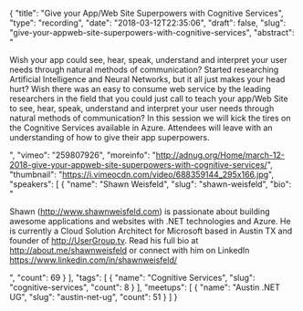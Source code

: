 {
  "title": "Give your App/Web Site Superpowers with Cognitive Services",
  "type": "recording",
  "date": "2018-03-12T22:35:06",
  "draft": false,
  "slug": "give-your-appweb-site-superpowers-with-cognitive-services",
  "abstract": "<p>Wish your app could see, hear, speak, understand and interpret your user needs through natural methods of communication? Started researching Artificial Intelligence and Neural Networks, but it all just makes your head hurt? Wish there was an easy to consume web service by the leading researchers in the field that you could just call to teach your app/Web Site to see, hear, speak, understand and interpret your user needs through natural methods of communication? In this session we will kick the tires on the Cognitive Services available in Azure. Attendees will leave with an understanding of how to give their app superpowers.</p>",
  "vimeo": "259807926",
  "moreinfo": "http://adnug.org/Home/march-12-2018-give-your-appweb-site-superpowers-with-cognitive-services/",
  "thumbnail": "https://i.vimeocdn.com/video/688359144_295x166.jpg",
  "speakers": [
    {
      "name": "Shawn Weisfeld",
      "slug": "shawn-weisfeld",
      "bio": "<p>Shawn (http://www.shawnweisfeld.com) is passionate about building awesome applications and websites with .NET technologies and Azure. He is currently a Cloud Solution Architect for Microsoft based in Austin TX and founder of http://UserGroup.tv. Read his full bio at http://about.me/shawnweisfeld or connect with him on LinkedIn https://www.linkedin.com/in/shawnweisfeld/</p>",
      "count": 69
    }
  ],
  "tags": [
    {
      "name": "Cognitive Services",
      "slug": "cognitive-services",
      "count": 8
    }
  ],
  "meetups": [
    {
      "name": "Austin .NET UG",
      "slug": "austin-net-ug",
      "count": 51
    }
  ]
}